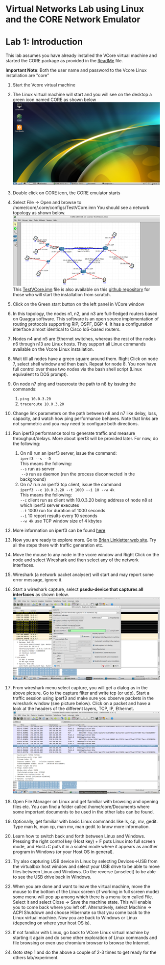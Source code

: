 # Virtual Networks Lab using Linux and the CORE Network Emulator

# Lab 1: Introduction 



This lab assumes you have already installed the VCore virtual machine and started the CORE package as provided in the [ReadMe](https://github.com/kelsayed/CoreNetLab/ReadMe.md) file. 

**Important Note**: Both the user name and password to the Vcore Linux installation are "core"

1. Start the  Vcore virtual machine

2. The Linux virtual machine will start and you will see on the desktop a green icon named CORE as shown below
   ![CORE_Desktop](./Images/vcoredesktop.png)

    

3. Double click on CORE icon, the CORE emulator starts

4. Select File -\> Open and browse to /home/core/.core/configs/TestVCore.imn
   You should see a network topology as shown below.
   ![TestVcore](./Images/testvcore.png) 
   This [TestVCore.imn]((https://github.com/kelsayed/CoreNetLab/NetTopo/TestCore.imn)) file is also available on this [github repository](https://github.com/kelsayed/CoreNetLab/NetTopo/TestCore.imn) for those who will start the installation from scratch. 

5. Click on the Green start button on the left panel in VCore window

6. In this topology, the nodes n1, n2, and n3 are full-fledged routers based on Quagga software. This software is an open source implementation of routing protocols supporting RIP, OSPF, BGP-4. It has a configuration interface almost identical to Cisco IoS-based routers.

7. Nodes n4 and n5 are Ethernet switches, whereas the rest of the nodes n6 through n13 are Linux hosts. They support all Linux commands available on the Vcore Linux installation.

8. Wait till all nodes have a green square around them. Right Click on node 7, select shell window and then bash. Repeat for node 8. You now have full control over these two nodes via the bash shell script (Linux equivalent to DOS prompt).

9. On node n7 ping and traceroute the path to n8 by issuing the commands:
    1.  `ping 10.0.3.20`
    2.  `traceroute 10.0.3.20`

10. Change link parameters on the path between n8 and n7 like delay, loss, capacity, and watch how ping performance behaves. Note that links are not symmetric and you may need to configure both directions.

11. Run iperf3 performance tool to generate traffic and measure throughput/delays. More about iperf3 will be provided later. For now, do the following:
    1. On n8 run an iperf3 server, issue the command:<br/> 
	`iperf3 --s --D`<br/>
	This means the following:<br/> 
​    `--s` run as server<br/>
​    `--D` run as daemon (run the process disconnected in the background)<br/>
    2. On n7 run an iperf3 tcp client, issue the command<br/>
	`iperf3 --c 10.0.3.20 --t 1000 --i 10 --w 4k`<br/>
	This means the following:<br/> 
	`--c` client run as client with 10.0.3.20 being address of node n8 at which iperf3 server executes\
	`--t` 1000 run for duration of 1000 seconds<br/>
	`--i` 10 report results every 10 seconds<br/>
	`--w 4k` use TCP window size of 4 kbytes<br/>

12. More information on iperf3 can be found [here](https://fasterdata.es.net/performance-testing/network-troubleshooting-tools/iperf-and-iperf3/)

13. Now you are ready to explore more. Go to  [Brian Linkletter web site](http://www.brianlinkletter.com/core-network-emulator-test-drive/). 
    Try all the steps there with traffic generation etc.

14. Move the mouse to any node in the vcore window and Right Click on the node and select Wireshark and then select any of the network interfaces.

15. Wireshark (a network packet analyser) will start and may report some error message, ignore it.

16. Start a wireshark capture, select **psedu-device that captures all interfaces** as shown below.
     ![WireSharkCap](./images/wiresharkcap.png)

17. From wireshark menu select capture, you will get a dialog as in the above picture. Go to the capture filter and write tcp (or udp). Start a traffic session using iperf3 and make sure you observe packets in the wireshark window (see picture below). Click on a packet and have a look at the headers of the different layers, TCP, IP, Ethernet.
     ![WireSharkPack](./images/wiresharkpack.png)

18. Open File Manager on Linux and get familiar with browsing and opening files etc. You can find a folder called /home/core/Documents where some important documents to be used in the other labs can be found.

19. Optionally, get familiar with basic Linux commands like ls, cp, mv, gedit. Type man ls, man cp, man mv, man gedit to know more information.

20. Learn how to switch back and forth between Linux and Windows. Pressing the right control key (Host key) + F puts Linux into full screen mode, and Host+C puts it in a scaled mode where it appears as another program in Windows (or your Host OS in general).

21. Try also capturing USB device in Linux by selecting Devices-\>USB from the virtualbox host window and select your USB drive to be able to move files between Linux and Windows. Do the reverse (unselect) to be able to see the USB drive back in Windows.

22. When you are done and want to leave the virtual machine, move the mouse to the bottom of the Linux screen (if working in full screen mode) some menu will pop up among which there is a menu item called File.
     Select it and select Close -\> Save the machine state. This will enable you to come back where you left off.
     Alternatively, select Machine -\> ACPI Shutdown and choose Hibernate so that you come back to the Linux virtual machine.
     Now you are back to Windows or Linux (depending on where your host OS is). 

23. If not familiar with Linux, go back to VCore Linux virtual machine by starting it again and do some other exploration of Linux commands and file browsing or even use chromium browser to browse the Internet.

24. Goto step 1 and do the above a couple of 2-3 times to get ready for the others lab/experiment.

